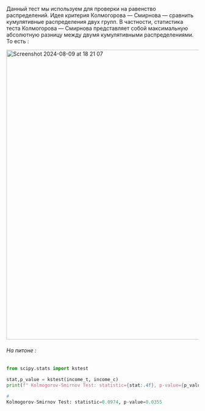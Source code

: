 Данный тест мы используем для проверки на равенство распределений. Идея критерия Колмогорова — Смирнова — сравнить кумулятивные распределения двух групп. В частности, статистика теста Колмогорова — Смирнова представляет собой максимальную абсолютную разницу между двумя кумулятивными распределениями. То есть : 

<img width="759" alt="Screenshot 2024-08-09 at 18 21 07" src="https://github.com/user-attachments/assets/2fa7da3d-d926-4da9-bfb5-f29dd89e6c95">

<h6>На питоне : </h6>

```python
from scipy.stats import kstest

stat,p_value = kstest(income_t, income_c)
print(f" Kolmogorov-Smirnov Test: statistic={stat:.4f}, p-value={p_value:.4f}")

#
Kolmogorov-Smirnov Test: statistic=0.0974, p-value=0.0355
```

